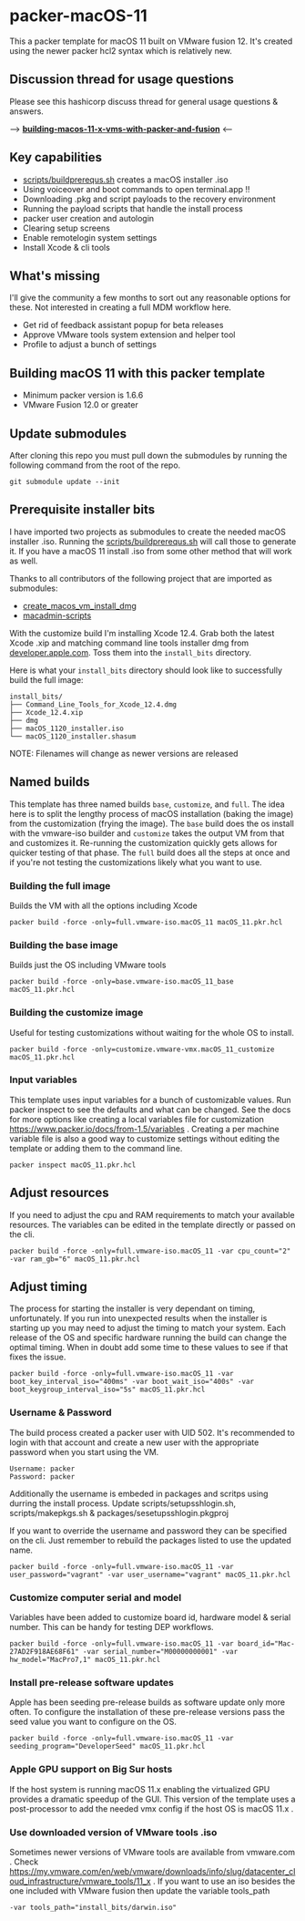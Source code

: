 # packer-macOS-11

This a packer template for macOS 11 built on VMware fusion 12. It's created using the newer packer hcl2 syntax which is relatively new. 

## Discussion thread for usage questions
Please see this hashicorp discuss thread for general usage questions & answers.

--> [**building-macos-11-x-vms-with-packer-and-fusion**](https://discuss.hashicorp.com/t/building-macos-11-x-vms-with-packer-and-fusion/) <--

## Key capabilities
* [scripts/buildprerequs.sh](scripts/buildprerequs.sh) creates a macOS installer .iso
* Using voiceover and boot commands to open terminal.app !!
* Downloading .pkg and script payloads to the recovery environment 
* Running the payload scripts that handle the install process
* packer user creation and autologin
* Clearing setup screens
* Enable remotelogin system settings
* Install Xcode & cli tools

## What's missing
I'll give the community a few months to sort out any reasonable options for these. Not interested in creating a full MDM workflow here.
* Get rid of feedback assistant popup for beta releases
* Approve VMware tools system extension and helper tool
* Profile to adjust a bunch of settings

## Building macOS 11 with this packer template
* Minimum packer version is 1.6.6
* VMware Fusion 12.0 or greater

## Update submodules
After cloning this repo you must pull down the submodules by running the following command from the root of the repo.

    git submodule update --init

## Prerequisite installer bits
I have imported two projects as submodules to create the needed macOS installer .iso. Running the [scripts/buildprerequs.sh](scripts/buildprerequs.sh) will call those to generate it. If you have a macOS 11 install .iso from some other method that will work as well. 

Thanks to all contributors of the following project that are imported as submodules:

* [create_macos_vm_install_dmg](https://github.com/rtrouton/create_macos_vm_install_dmg)
* [macadmin-scripts](https://github.com/grahampugh/macadmin-scripts)

With the customize build I'm installing Xcode 12.4. Grab both the latest Xcode .xip and matching command line tools installer dmg from [developer.apple.com](https://developer.apple.com). Toss them into the `install_bits` directory. 

Here is what your `install_bits` directory should look like to successfully build the full image:
```
install_bits/
├── Command_Line_Tools_for_Xcode_12.4.dmg
├── Xcode_12.4.xip
├── dmg
├── macOS_1120_installer.iso
└── macOS_1120_installer.shasum
```
NOTE: Filenames will change as newer versions are released

## Named builds
This template has three named builds `base`, `customize`, and `full`. The idea here is to split the lengthy process of macOS installation (baking the image) from the customization (frying the image). The `base` build does the os install with the vmware-iso builder and `customize` takes the output VM from that and customizes it. Re-running the customization quickly gets allows for quicker testing of that phase. The `full` build does all the steps at once and if you're not testing the customizations likely what you want to use. 

### Building the full image 
Builds the VM with all the options including Xcode

    packer build -force -only=full.vmware-iso.macOS_11 macOS_11.pkr.hcl

### Building the base image
Builds just the OS including VMware tools

    packer build -force -only=base.vmware-iso.macOS_11_base macOS_11.pkr.hcl

### Building the customize image
Useful for testing customizations without waiting for the whole OS to install.

    packer build -force -only=customize.vmware-vmx.macOS_11_customize macOS_11.pkr.hcl

### Input variables
This template uses input variables for a bunch of customizable values. Run packer inspect to see the defaults and what can be changed. See the docs for more options like creating a local variables file for customization https://www.packer.io/docs/from-1.5/variables . Creating a per machine variable file is also a good way to customize settings without editing the template or adding them to the command line.

    packer inspect macOS_11.pkr.hcl

## Adjust resources
If you need to adjust the cpu and RAM requirements to match your available resources. The variables can be edited in the template directly or passed on the cli. 

    packer build -force -only=full.vmware-iso.macOS_11 -var cpu_count="2" -var ram_gb="6" macOS_11.pkr.hcl

## Adjust timing
The process for starting the installer is very dependant on timing, unfortunately. If you run into unexpected results when the installer is starting up you may need to adjust the timing to match your system. Each release of the OS and specific hardware running the build can change the optimal timing. When in doubt add some time to these values to see if that fixes the issue. 

    packer build -force -only=full.vmware-iso.macOS_11 -var boot_key_interval_iso="400ms" -var boot_wait_iso="400s" -var boot_keygroup_interval_iso="5s" macOS_11.pkr.hcl

### Username & Password
The build process created a packer user with UID 502. It's recommended to login with that account and create a new user with the appropriate password when you start using the VM. 

    Username: packer
    Password: packer

Additionally the username is embeded in packages and scritps using durring the install process. Update scripts/setupsshlogin.sh, scripts/makepkgs.sh & packages/sesetupsshlogin.pkgproj

If you want to override the username and password they can be specified on the cli. Just remember to rebuild the packages listed to use the updated name.

    packer build -force -only=full.vmware-iso.macOS_11 -var user_password="vagrant" -var user_username="vagrant" macOS_11.pkr.hcl

### Customize computer serial and model
Variables have been added to customize board id, hardware model & serial number. This can be handy for testing DEP workflows.

    packer build -force -only=full.vmware-iso.macOS_11 -var board_id="Mac-27AD2F918AE68F61" -var serial_number="M00000000001" -var hw_model="MacPro7,1" macOS_11.pkr.hcl

### Install pre-release software updates
Apple has been seeding pre-release builds as software update only more often. To configure the installation of these pre-release versions pass the seed value you want to configure on the OS.

    packer build -force -only=full.vmware-iso.macOS_11 -var seeding_program="DeveloperSeed" macOS_11.pkr.hcl

### Apple GPU support on Big Sur hosts
If the host system is running macOS 11.x enabling the virtualized GPU provides a dramatic speedup of the GUI. This version of the template uses a post-processor to add the needed vmx config if the host OS is macOS 11.x . 

### Use downloaded version of VMware tools .iso
Sometimes newer versions of VMware tools are available from vmware.com . Check https://my.vmware.com/en/web/vmware/downloads/info/slug/datacenter_cloud_infrastructure/vmware_tools/11_x . If you want to use an iso besides the one included with VMware fusion then update the variable tools_path 
```
-var tools_path="install_bits/darwin.iso"
```